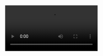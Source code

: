 ![video](https://github.com/yourusername/yourrepo/assets/12345678/abcdef12-3456-7890-ghij-klmnopqrstuv.mp4)

